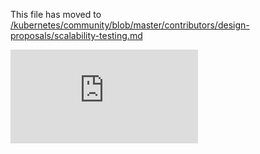 This file has moved to [/kubernetes/community/blob/master/contributors/design-proposals/scalability-testing.md](https://github.com/kubernetes/community/blob/master/contributors/design-proposals/scalability-testing.md)


<!-- BEGIN MUNGE: GENERATED_ANALYTICS -->
[![Analytics](https://kubernetes-site.appspot.com/UA-36037335-10/GitHub/docs/proposals/scalability-testing.md?pixel)]()
<!-- END MUNGE: GENERATED_ANALYTICS -->
